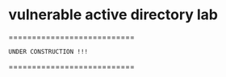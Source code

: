 # vulnerable active directory lab
===========================

    UNDER CONSTRUCTION !!!

===========================
